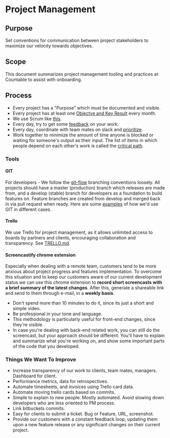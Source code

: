 # Project Management

## Purpose

Set conventions for communication between project stakeholders to maximize our velocity towards objectives.

## Scope

This document summarizes project management tooling and practices at Countable to assist with onboarding.

## Process

  * Every project has a "Purpose" which must be documented and visible.
  * Every project has at least one [Objectve and Key Result](../../OKRS.md) every month.
  * We use Scrum like [this](./SCRUM.md).
  * Every day, try to get some [feedback](../FEEDBACK_LOOPS.md) on your work.
  * Every day, coordinate with team mates on slack and [prioritize](./PRIORITIES.md).
  * Work together to minimize the amount of time anyone is blocked or waiting for someone's output as their input. The list of items in which people depend on each other's work is called the [critical path](./CRITICAL_PATH.md).

### Tools

#### GIT

For developers - We follow the [git-flow](https://datasift.github.io/gitflow/IntroducingGitFlow.html) branching conventions loosely. All projects should have a master (production) branch which releases are made from, and a develop (stable) branch for developers as a foundation to build features on. Feature branches are created from develop and merged back in via pull request when ready. Here are some [examples](../engineering/GIT.md) of how we'd use GIT in different cases.

#### Trello

We use Trello for project management, as it allows unlimited access to boards by partners and clients, encouraging  collaboration and transparency. See [TRELLO.md](./TRELLO.md).

#### Screencastify chrome extension

Especially when dealing with a remote team, customers tend to be more anxious about project progress and features implementation. To overcome this situation and to keep our customers aware of our current development status we can use this chrome extension to **record short screencasts with a brief summary of the latest changes**. After this, generate a shareable link and send to them through e-mail, in a **weekly basis**.

* Don't spend more than 10 minutes to do it, since its just a short and simple video.
* Be professional in your tone and language.
* This methodology is particularly useful for front-end changes, since they're visible.
* In case you're dealing with back-end related work, you can still do the screencast, but your approach should be different: You'll have to explain and summarize what you're working on, and show some important parts of the code that you developed.


### Things We Want To Improve

  * Increase transparency of our work to clients, team mates, managers. Dashboard for client.
  * Performance metrics, data for retrospectives.
  * Automate timesheets, and invoices using Trello card data.
  * Automate moving trello cards based on commits.
  * Simple to explain to new people. Mostly automated. Avoid slowing down developers who are less oriented to PM process.
  * Link bitbuckets commits.
  * Easy for clients to submit a ticket. Bug or Feature, URL, screenshot.
  * Provide our customers with a constant feedback loop, updating them upon a new feature release or any significant changes on their current project.

